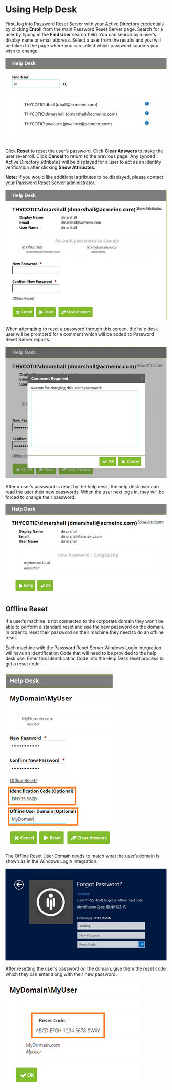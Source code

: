 [title]: # (Using Help Desk)
[tags]: # (help desk)
[priority]: # (401)

# Using Help Desk

First, log into Password Reset Server with your Active Directory credentials by clicking **Enroll** from the main Password Reset Server page. Search for a user by typing in the **Find User** search field. You can search by a user’s display name or email address. Select a user from the results and you will be taken to the page where you can select which password sources you wish to change.

![](images/hd-1.png)

Click **Reset** to reset the user’s password. Click **Clear Answers** to make the user re-enroll. Click **Cancel** to return to the previous page. Any synced Active Directory attributes will be displayed for a user to act as an identity verification after clicking **Show Attributes**.

**Note:** If you would like additional attributes to be displayed, please contact your Password Reset Server administrator.

![](images/hd-2.png)

When attempting to reset a password through this screen, the help desk user will be prompted for a comment which will be added to Password Reset Server reports.

![](images/hd-3.png)

After a user’s password is reset by the help desk, the help desk user can read the user their new passwords. When the user next logs in, they will be forced to
change their password.

![](images/hd-4.png)

## Offline Reset 

If a user’s machine is not connected to the corporate domain they won’t be able to perform a standard reset and use the new password on the domain. In order to reset their password on their machine they need to do an offline reset.

Each machine with the Password Reset Server Windows Login Integration will have an Identification Code that will need to be provided to the help desk use. Enter this Identification Code into the Help Desk reset process to get a reset code.

![](images/hd-5.png)

The Offline Reset User Domain needs to match what the user’s domain is shown as in the Windows Login Integration.

![](images/hd-6.png)

After resetting the user’s password on the domain, give them the reset code which they can enter along with their new password.

![](images/hd-7.png)